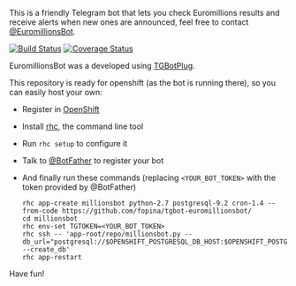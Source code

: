 This is a friendly Telegram bot that lets you check Euromillions results and receive alerts when new ones are announced, feel free to contact [@EuromillionsBot](http://telegram.me/euromillionsbot).

[![Build Status](https://travis-ci.org/fopina/tgbot-euromillionsbot.svg?branch=master)](https://travis-ci.org/fopina/tgbot-euromillionsbot) [![Coverage Status](https://coveralls.io/repos/fopina/tgbot-euromillionsbot/badge.svg?branch=master&service=github)](https://coveralls.io/github/fopina/tgbot-euromillionsbot?branch=master)

EuromillionsBot was a developed using [TGBotPlug](http://fopina.github.io/tgbotplug).

This repository is ready for openshift (as the bot is running there), so you can easily host your own:

* Register in [OpenShift](https://www.openshift.com)  
* Install [rhc](https://developers.openshift.com/en/managing-client-tools.html), the command line tool  
* Run `rhc setup` to configure it  
* Talk to [@BotFather](http://telegram.me/botfather) to register your bot  
* And finally run these commands (replacing `<YOUR_BOT_TOKEN>` with the token provided by @BotFather)

    ```
    rhc app-create millionsbot python-2.7 postgresql-9.2 cron-1.4 --from-code https://github.com/fopina/tgbot-euromillionsbot/
    cd millionsbot
    rhc env-set TGTOKEN=<YOUR_BOT_TOKEN>
    rhc ssh -- 'app-root/repo/millionsbot.py --db_url="postgresql://$OPENSHIFT_POSTGRESQL_DB_HOST:$OPENSHIFT_POSTGRESQL_DB_PORT/$PGDATABASE" --create_db'
    rhc app-restart
    ```

Have fun!
